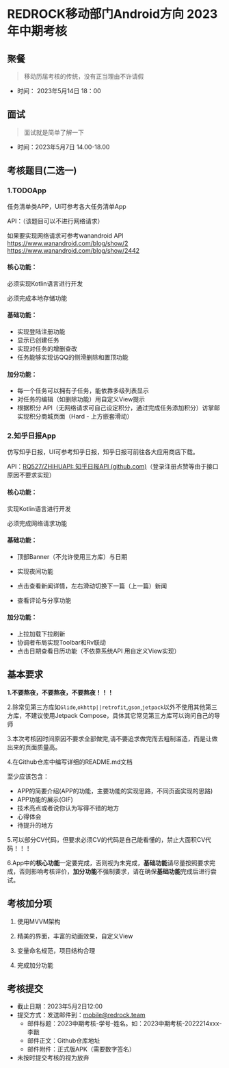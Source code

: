 # REDROCK移动部门Android方向 2023年中期考核

## 聚餐

> 移动历届考核的传统，没有正当理由不许请假

- 时间： 2023年5月14日 18：00

## 面试

> 面试就是简单了解一下

- 时间：2023年5月7日 14.00-18.00

## 考核题目(二选一)

### 1.**TODO**App

任务清单类APP，UI可参考各大任务清单App

API：（该题目可以不进行网络请求）

如果要实现网络请求可参考wanandroid API https://www.wanandroid.com/blog/show/2 https://www.wanandroid.com/blog/show/2442

#### 核心功能：

必须实现Kotlin语言进行开发

必须完成本地存储功能

#### 基础功能：

- 实现登陆注册功能
- 显示已创建任务
- 实现对任务的增删查改
- 任务能够实现访QQ的侧滑删除和置顶功能

#### 加分功能：

- 每一个任务可以拥有子任务，能依靠多级列表显示
- 对任务的编辑（如删除功能）用自定义View提示
- 根据积分 API（无网络请求可自己设定积分，通过完成任务添加积分）访掌邮实现积分商城页面（Hard - 上方嵌套滑动）



### 2.知乎日报App

仿写知乎日报，UI可参考知乎日报，知乎日报可前往各大应用商店下载。

API：[RQ527/ZHIHUAPI: 知乎日报API (github.com)](https://github.com/RQ527/ZHIHUAPI)（登录注册点赞等由于接口原因不要求实现）

#### 核心功能：

实现Kotlin语言进行开发

必须完成网络请求功能

#### 基础功能：

- 顶部Banner（不允许使用三方库）与日期

- 实现夜间功能

- 点击查看新闻详情，左右滑动切换下一篇（上一篇）新闻

- 查看评论与分享功能

  

#### 加分功能：

- 上拉加载下拉刷新
- 协调者布局实现Toolbar和Rv联动
- 点击日期查看日历功能（不依靠系统API 用自定义View实现）

## 基本要求

**1.不要熬夜，不要熬夜，不要熬夜！！！**

2.除常见第三方库如`Glide`,`okhttp||retrofit`,`gson`,`jetpack`以外不使用其他第三方库，不建议使用Jetpack Compose，具体其它常见第三方库可以询问自己的导师

3.本次考核因时间原因不要求全部做完,请不要追求做完而去粗制滥造，而是让做出来的页面质量高。

4.在Github仓库中编写详细的README.md文档

至少应该包含：

- APP的简要介绍(APP的功能，主要功能的实现思路，不同页面实现的思路)
- APP功能的展示(GIF)
- 技术亮点或者说你认为写得不错的地方
- 心得体会
- 待提升的地方

5.可以部分CV代码，但要求必须CV的代码是自己能看懂的，禁止大面积CV代码！！！

6.App中的**核心功能**一定要完成，否则视为未完成，**基础功能**请尽量按照要求完成，否则影响考核评价，**加分功能**不强制要求，请在确保**基础功能**完成后进行尝试。

## 考核加分项

1. 使用MVVM架构

2. 精美的界面，丰富的动画效果，自定义View

3. 变量命名规范，项目结构合理

4. 完成加分功能


## 考核提交

- 截止日期：2023年5月2日12:00
- 提交方式：发送邮件到：mobile@redrock.team
  - 邮件标题：2023中期考核-学号-姓名。如：2023中期考核-2022214xxx-李戬
  - 邮件正文：Github仓库地址
  - 邮件附件：正式版APK（需要数字签名）
- 未按时提交考核的视为放弃
